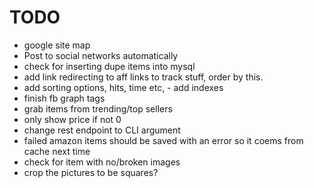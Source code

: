TODO
====

- google site map
- Post to social networks automatically
- check for inserting dupe items into mysql
- add link redirecting to aff links to track stuff, order by this.
- add sorting options, hits, time etc, - add indexes
- finish fb graph tags
- grab items from trending/top sellers
- only show price if not 0
- change rest endpoint to CLI argument
- failed amazon items should be saved with an error so it coems from cache next time
- check for item with no/broken images
- crop the pictures to be squares?
